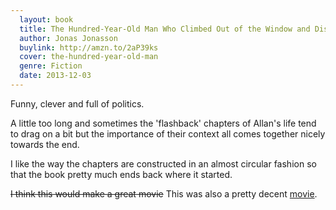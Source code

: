 ```yaml
---
  layout: book
  title: The Hundred-Year-Old Man Who Climbed Out of the Window and Disappeared
  author: Jonas Jonasson
  buylink: http://amzn.to/2aP39ks
  cover: the-hundred-year-old-man
  genre: Fiction
  date: 2013-12-03
---
```


Funny, clever and full of politics.

A little too long and sometimes the 'flashback' chapters of Allan's life tend to drag on a bit but the importance of their context all comes together nicely towards the end.

I like the way the chapters are constructed in an almost circular fashion so that the book pretty much ends back where it started.

~~I think this would make a great movie~~ This was also a pretty decent <a href="http://www.imdb.com/title/tt2113681/" target="_blank">movie</a>.
